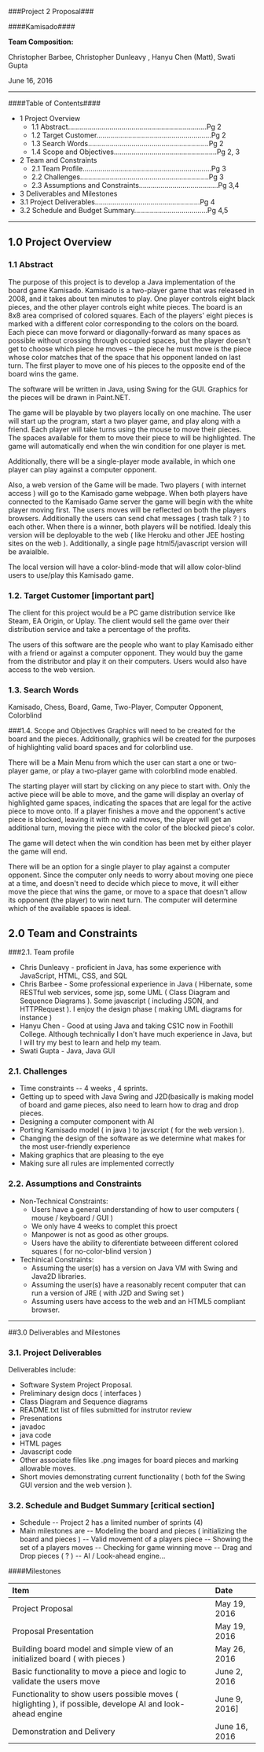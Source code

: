 ###Project 2 Proposal###

####Kamisado####

__Team Composition:__<br>

Christopher Barbee,  Christopher Dunleavy , Hanyu Chen (Matt), Swati Gupta

June 16, 2016

---

####Table of Contents####

* 1 Project Overview 
  * 1.1 Abstract…………………………………….………………………Pg 2
  * 1.2 Target Customer……………….…………………………………Pg 2
  * 1.3 Search Words……………….……………………………………Pg 2
  * 1.4 Scope and Objectives….…………………………………………Pg 2, 3
* 2 Team and Constraints
  * 2.1 Team Profile…….……………………………………………….…Pg 3
  * 2.2 Challenges……….……………………………………………….Pg 3
  * 2.3 Assumptions and Constraints………………………………....Pg 3,4
* 3 Deliverables and Milestones
 * 3.1 Project Deliverables……………………………………………..Pg 4
 * 3.2 Schedule and Budget Summary…..…………………………..Pg 4,5


---

## 1.0	Project Overview
### 1.1 Abstract

The purpose of this project is to develop a Java implementation of the board game Kamisado. Kamisado is a two-player game that was released in 2008, and it takes about ten minutes to play. One player controls eight black pieces, and the other player controls eight white pieces. The board is an 8x8 area comprised of colored squares. Each of the players' eight pieces is marked with a different color corresponding to the colors on the board. Each piece can move forward or diagonally-forward as many spaces as possible without crossing through occupied spaces, but the player doesn't get to choose which piece he moves – the piece he must move is the piece whose color matches that of the space that his opponent landed on last turn. The first player to move one of his pieces to the opposite end of the board wins the game. 

The software will be written in Java, using Swing for the GUI. Graphics for the pieces will be drawn in Paint.NET.

The game will be playable by two players locally on one machine. The user will start up the program, start a two player game, and play along with a friend. Each player will take turns using the mouse to move their pieces. The spaces available for them to move their piece to will be highlighted. The game will automatically end when the win condition for one player is met.

Additionally, there will be a single-player mode available, in which one player can play against a computer opponent.

Also, a web version of the Game will be made.  Two players ( with internet access ) will go to the Kamisado game webpage.  When both players have connected to the Kamisado Game server the game will begin with the white player moving first.  The users moves will be reflected on both the players browsers. Additionally the users can send chat messages ( trash talk ? ) to each other.  When there is a winner,  both players will be notified.  Idealy this version will be deployable to the web ( like Heroku and other JEE hosting sites on the web ).  Additionally,  a single page html5/javascript version will be avaialble.

The local version will have a color-blind-mode that will allow color-blind users to use/play this Kamisado game.

### 1.2.	Target Customer [important part]

The client for this project would be a PC game distribution service like Steam, EA Origin, or Uplay. The client would sell the game over their distribution service and take a percentage of the profits. 

The users of this software are the people who want to play Kamisado either with a friend or against a computer opponent. They would buy the game from the distributor and play it on their computers. Users would also have access to the web version.


### 1.3.	Search Words 

Kamisado, Chess, Board, Game, Two-Player, Computer Opponent, Colorblind


###1.4.	Scope and Objectives 
Graphics will need to be created for the board and the pieces. Additionally, graphics will be created for the purposes of highlighting valid board spaces and for colorblind use.

There will be a Main Menu from which the user can start a one or two-player game, or play a two-player game with colorblind mode enabled.

The starting player will start by clicking on any piece to start with. Only the active piece will be able to move, and the game will display an overlay of highlighted game spaces, indicating the spaces that are legal for the active piece to move onto. If a player finishes a move and the opponent's active piece is blocked, leaving it with no valid moves, the player will get an additional turn, moving the piece with the color of the blocked piece's color. 

The game will detect when the win condition has been met by either player the game will end.

There will be an option for a single player to play against a computer opponent. Since the computer only needs to worry about moving one piece at a time, and doesn't need to decide which piece to move, it will either move the piece that wins the game, or move to a space that doesn't allow its opponent (the player) to win next turn. The computer will determine which of the available spaces is ideal. 

## 2.0	Team and Constraints

###2.1.	Team profile
* Chris Dunleavy - proficient in Java, has some experience with JavaScript, HTML, CSS, and SQL
* Chris Barbee - Some professional experience in Java ( Hibernate, some RESTful web services, some jsp, some UML ( Class Diagram and Sequence Diagrams ). Some javascript ( including JSON, and HTTPRequest ). I enjoy the design phase ( making UML diagrams for instance )
* Hanyu Chen - Good at using Java and taking CS1C now in Foothill College. Although technically I don't have much experience in Java, but I will try my best to learn and help my team.
* Swati Gupta - Java, Java GUI

### 2.1.	Challenges
* Time constraints -- 4 weeks ,  4 sprints.
* Getting up to speed with Java Swing and J2D(basically is making model of board and game pieces, also need to learn how to drag and drop pieces. 
* Designing a computer component with AI
* Porting Kamisado model ( in java ) to javscript ( for the web version ).
* Changing the design of the software as we determine what makes for the most user-friendly experience
* Making graphics that are pleasing to the eye
* Making sure all rules are implemented correctly


### 2.2.	Assumptions and Constraints

* Non-Technical Constraints:
  * Users have a general understanding of how to user computers ( mouse / keyboard / GUI )
  * We only have 4 weeks to complet this proect
  * Manpower is not as good as other groups.  
  * Users have the ability to diferentiate betweeen different colored squares ( for no-color-blind version )
* Techinical Constraints:
  *  Assuming the user(s) has a version on Java VM with Swing and Java2D libraries.
  *  Assuming the user(s) have a reasonably recent computer that can run a version of JRE ( with J2D and Swing set )
  *  Assuming users have access to the web and an HTML5 compliant browser.

---

##3.0	Deliverables and Milestones

### 3.1.	Project Deliverables 

Deliverables include:
*	Software System Project Proposal.
*	Preliminary design docs ( interfaces )
*	Class Diagram and Sequence diagrams
*	README.txt list of files submitted for instrutor review
*	Presenations
*	javadoc
*	java code
*	HTML pages
*	Javascript code
*	Other associate files like .png images for board pieces and marking allowable moves.
*	Short movies demonstrating current functionality ( both fof the Swing GUI version and the web version ).


### 3.2.	Schedule and Budget Summary [critical section]

* Schedule -- Project 2 has a limited number of sprints (4)
* Main milestones are
    --  Modeling the board and pieces ( initializing the board and pieces )
    --  Valid movement of a players piece
    --  Showing the set of a players moves
    --  Checking for game winning move
    --  Drag and Drop pieces ( ? )
    --  AI / Look-ahead engine...

####Milestones

| Item                       | Date            |
| :--------------------------|:----------------|
| Project Proposal           | May 19, 2016  |
| Proposal Presentation      | May 19, 2016  |
| Building board model and simple view of an initialized board ( with pieces ) | May 26, 2016 |
| Basic functionality to move a piece and logic to validate the users move  | June 2, 2016 |
| Functionality to show users possible moves ( higlighting ), if possible, develope AI and look-ahead engine | June 9, 2016] |
| Demonstration and Delivery | June 16, 2016    |
